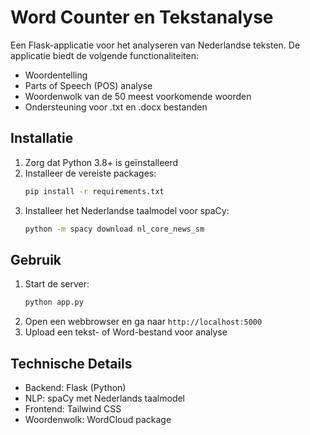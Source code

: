 # Word Counter en Tekstanalyse

Een Flask-applicatie voor het analyseren van Nederlandse teksten. De applicatie biedt de volgende functionaliteiten:
- Woordentelling
- Parts of Speech (POS) analyse
- Woordenwolk van de 50 meest voorkomende woorden
- Ondersteuning voor .txt en .docx bestanden

## Installatie

1. Zorg dat Python 3.8+ is geïnstalleerd
2. Installeer de vereiste packages:
   ```bash
   pip install -r requirements.txt
   ```
3. Installeer het Nederlandse taalmodel voor spaCy:
   ```bash
   python -m spacy download nl_core_news_sm
   ```

## Gebruik

1. Start de server:
   ```bash
   python app.py
   ```
2. Open een webbrowser en ga naar `http://localhost:5000`
3. Upload een tekst- of Word-bestand voor analyse

## Technische Details

- Backend: Flask (Python)
- NLP: spaCy met Nederlands taalmodel
- Frontend: Tailwind CSS
- Woordenwolk: WordCloud package 